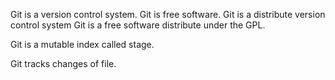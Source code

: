 Git is a version control system.
Git is free software.
Git is a distribute version control system
Git is a free software distribute under the GPL.

Git is a mutable index called stage.

Git tracks changes of file.

